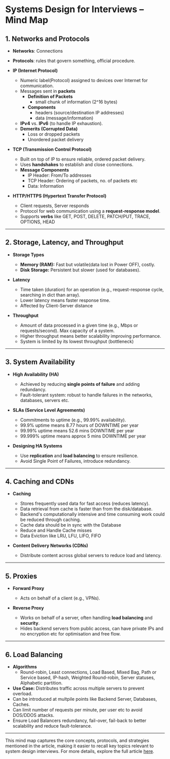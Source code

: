 # Systems Design for Interviews – Mind Map

## 1. Networks and Protocols
  - **Networks**: Connections
  - **Protocols**: rules that govern something, official procedure.
- **IP (Internet Protocol)**
  - Numeric label(Protocol) assigned to devices over Internet for communication.
  - Messages sent in **packets**
    - **Definition of Packets**
      - small chunk of information (2^16 bytes)
    - **Components**
      - headers (source/destination IP addresses)
      - data (message/information)
  - **IPv4** vs. **IPv6** (to handle IP exhaustion).
  - **Demerits (Corrupted Data)**
    - Loss or dropped packets
    - Unordered packet delivery

- **TCP (Transmission Control Protocol)**
  - Built on top of IP to ensure reliable, ordered packet delivery.
  - Uses **handshakes** to establish and close connections.
  - **Message Components**
    - IP Header: From/To addresses
    - TCP Header: Ordering of packets, no. of packets etc
    - Data: Information

- **HTTP/HTTPS (Hypertext Transfer Protocol)**
  - Client requests, Server responds
  - Protocol for web communication using a **request-response model**.
  - Supports **verbs** like GET, POST, DELETE, PATCH/PUT, TRACE, OPTIONS, HEAD

---

## 2. Storage, Latency, and Throughput
- **Storage Types**
  - **Memory (RAM):** Fast but volatile(data lost in Power OFF), costly.
  - **Disk Storage:** Persistent but slower (used for databases).

- **Latency**
  - Time taken (duration) for an operation (e.g., request-response cycle, searching in dict than array).
  - Lower latency means faster response time.
  - Affected by Client-Server distance

- **Throughput**
  - Amount of data processed in a given time (e.g., Mbps or requests/second). Max capacity of a system.
  - Higher throughput means better scalability improving performance.
  - System is limited by its lowest throughput (bottleneck)

---

## 3. System Availability
- **High Availability (HA)**
  - Achieved by reducing **single points of failure** and adding redundancy.
  - Fault-tolerant system: robust to handle failures in the networks, databases, servers etc.

- **SLAs (Service Level Agreements)**
  - Commitments to uptime (e.g., 99.99% availability).
  - 99.9% uptime means 8.77 hours of DOWNTIME per year
  - 99.99% uptime means 52.6 mins DOWNTIME per year
  - 99.999% uptime means approx 5 mins DOWNTIME per year

- **Designing HA Systems**
  - Use **replication** and **load balancing** to ensure resilience.
  - Avoid Single Point of Failures, introduce redundancy.

---

## 4. Caching and CDNs
- **Caching**  
  - Stores frequently used data for fast access (reduces latency).
  - Data retrieval from cache is faster than from the disk/database.
  - Backend's computationally intensive and time consuming work could be reduced through caching.
  - Cache data should be in sync with the Database
  - Reduce and Handle Cache misses
  - Data Eviction like LRU, LFU, LIFO, FIFO

- **Content Delivery Networks (CDNs)**
  - Distribute content across global servers to reduce load and latency.

---

## 5. Proxies
- **Forward Proxy**
  - Acts on behalf of a client (e.g., VPNs).

- **Reverse Proxy**
  - Works on behalf of a server, often handling **load balancing** and **security**.
  - Hides backend servers from public access, can have private IPs and no encryption etc for optimisation and free flow.

---

## 6. Load Balancing
- **Algorithms**  
  - Round-robin, Least connections, Load Based, Mixed Bag, Path or Service based, IP-hash, Weighted Round-robin, Server statuses, Alphabetic partition.
- **Use Case:** Distributes traffic across multiple servers to prevent overload.
- Can be introduced at multpile points like Backend Server, Databases, Caches.
- Can limit number of requests per minute, per user etc to avoid DOS/DDOS attacks.
- Ensure Load Balancers redundancy, fail-over, fail-back to better scalability and reduce fault-tolerance.



---

This mind map captures the core concepts, protocols, and strategies mentioned in the article, making it easier to recall key topics relevant to system design interviews. For more details, explore the full article [here](https://www.freecodecamp.org/news/systems-design-for-interviews/).